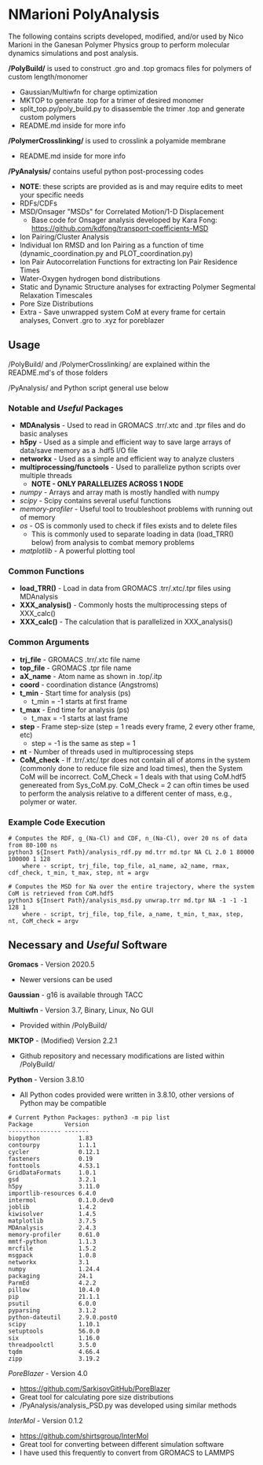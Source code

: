 # NMarioni PolyAnalysis
The following contains scripts developed, modified, and/or used by Nico Marioni in the Ganesan Polymer Physics group to perform molecular dynamics simulations and post analysis.

**/PolyBuild/** is used to construct .gro and .top gromacs files for polymers of custom length/monomer
 - Gaussian/Multiwfn for charge optimization
 - MKTOP to generate .top for a trimer of desired monomer
 - split_top.py/poly_build.py to disassemble the trimer .top and generate custom polymers
 - README.md inside for more info

**/PolymerCrosslinking/** is used to crosslink a polyamide membrane
 - README.md inside for more info

**/PyAnalysis/** contains useful python post-processing codes
 - **NOTE**: these scripts are provided as is and may require edits to meet your specific needs
 - RDFs/CDFs
 - MSD/Onsager "MSDs" for Correlated Motion/1-D Displacement
   - Base code for Onsager analysis developed by Kara Fong: https://github.com/kdfong/transport-coefficients-MSD
 - Ion Pairing/Cluster Analysis
 - Individual Ion RMSD and Ion Pairing as a function of time (dynamic_coordination.py and PLOT_coordination.py)
 - Ion Pair Autocorrelation Functions for extracting Ion Pair Residence Times
 - Water-Oxygen hydrogen bond distributions
 - Static and Dynamic Structure analyses for extracting Polymer Segmental Relaxation Timescales
 - Pore Size Distributions
 - Extra - Save unwrapped system CoM at every frame for certain analyses, Convert .gro to .xyz for poreblazer

## Usage
/PolyBuild/ and /PolymerCrosslinking/ are explained within the README.md's of those folders

/PyAnalysis/ and Python script general use below

### **Notable** and *Useful* Packages
 - **MDAnalysis** - Used to read in GROMACS .trr/.xtc and .tpr files and do basic analyses
 - **h5py** - Used as a simple and efficient way to save large arrays of data/save memory as a .hdf5 I/O file
 - **networkx** - Used as a simple and efficient way to analyze clusters
 - **multiprocessing/functools** - Used to parallelize python scripts over multiple threads
   - **NOTE - ONLY PARALLELIZES ACROSS 1 NODE**
 - *numpy* - Arrays and array math is mostly handled with numpy
 - *scipy* - Scipy contains several useful functions
 - *memory-profiler* - Useful tool to troubleshoot problems with running out of memory
 - *os* - OS is commonly used to check if files exists and to delete files
   - This is commonly used to separate loading in data (load_TRR() below) from analysis to combat memory problems
 - *matplotlib* - A powerful plotting tool

### Common Functions
 - **load_TRR()** - Load in data from GROMACS .trr/.xtc/.tpr files using MDAnalysis
 - **XXX_analysis()** - Commonly hosts the multiprocessing steps of XXX_calc()
 - **XXX_calc()** - The calculation that is parallelized in XXX_analysis()
    
### Common Arguments
 - **trj_file** - GROMACS .trr/.xtc file name
 - **top_file** - GROMACS .tpr file name
 - **aX_name** - Atom name as shown in .top/.itp
 - **coord** - coordination distance (Angstroms)
 - **t_min** - Start time for analysis (ps)
   - t_min = -1 starts at first frame
 - **t_max** - End time for analysis (ps)
   - t_max = -1 starts at last frame
 - **step** - Frame step-size (step = 1 reads every frame, 2 every other frame, etc)
   - step = -1 is the same as step = 1
 - **nt** - Number of threads used in multiprocessing steps
 - **CoM_check** - If .trr/.xtc/.tpr does not contain all of atoms in the system (commonly done to reduce file size and load times), then the System CoM will be incorrect. CoM_Check = 1 deals with that using CoM.hdf5 genereated from Sys_CoM.py. CoM_Check = 2 can oftin times be used to perform the analysis relative to a different center of mass, e.g., polymer or water.

### Example Code Execution
```
# Computes the RDF, g_(Na-Cl) and CDF, n_(Na-Cl), over 20 ns of data from 80-100 ns
python3 ${Insert Path}/analysis_rdf.py md.trr md.tpr NA CL 2.0 1 80000 100000 1 128
    where - script, trj_file, top_file, a1_name, a2_name, rmax, cdf_check, t_min, t_max, step, nt = argv

# Computes the MSD for Na over the entire trajectory, where the system CoM is retrieved from CoM.hdf5
python3 ${Insert Path}/analysis_msd.py unwrap.trr md.tpr NA -1 -1 -1 128 1
    where - script, trj_file, top_file, a_name, t_min, t_max, step, nt, CoM_check = argv
```

## **Necessary** and *Useful* Software
**Gromacs** - Version 2020.5
 - Newer versions can be used

**Gaussian** - g16 is available through TACC

**Multiwfn** - Version 3.7, Binary, Linux, No GUI
 - Provided within /PolyBuild/

**MKTOP** - (Modified) Version 2.2.1
 - Github repository and necessary modifications are listed within /PolyBuild/

**Python** - Version 3.8.10
 - All Python codes provided were written in 3.8.10, other versions of Python may be compatible
```
# Current Python Packages: python3 -m pip list
Package         Version
--------------- -------
biopython           1.83
contourpy           1.1.1
cycler              0.12.1
fasteners           0.19
fonttools           4.53.1
GridDataFormats     1.0.1
gsd                 3.2.1
h5py                3.11.0
importlib-resources 6.4.0
intermol            0.1.0.dev0
joblib              1.4.2
kiwisolver          1.4.5
matplotlib          3.7.5
MDAnalysis          2.4.3
memory-profiler     0.61.0
mmtf-python         1.1.3
mrcfile             1.5.2
msgpack             1.0.8
networkx            3.1
numpy               1.24.4
packaging           24.1
ParmEd              4.2.2
pillow              10.4.0
pip                 21.1.1
psutil              6.0.0
pyparsing           3.1.2
python-dateutil     2.9.0.post0
scipy               1.10.1
setuptools          56.0.0
six                 1.16.0
threadpoolctl       3.5.0
tqdm                4.66.4
zipp                3.19.2
```

*PoreBlazer* - Version 4.0
 - https://github.com/SarkisovGitHub/PoreBlazer
 - Great tool for calculating pore size distributions
 - /PyAnalysis/analysis_PSD.py was developed using similar methods

*InterMol* - Version 0.1.2
 - https://github.com/shirtsgroup/InterMol
 - Great tool for converting between different simulation software
 - I have used this frequently to convert from GROMACS to LAMMPS
